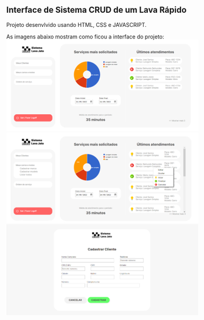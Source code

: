 ## Interface de Sistema CRUD de um Lava Rápido

Projeto desenvlvido usando HTML, CSS e JAVASCRIPT.

As imagens abaixo mostram como ficou a interface do projeto:
![Preview](/imgs/Captura1.png)
![Preview](/imgs/Captura2.png)
![Preview](/imgs/Captura3.png)
